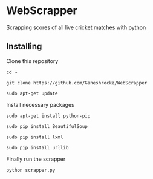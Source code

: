 # WebScrapper
Scrapping scores of all live cricket matches with python

## Installing

Clone this repository

```cd ~```

```git clone https://github.com/Ganeshrockz/WebScrapper```

```sudo apt-get update```

Install necessary packages

```sudo apt-get install python-pip```

```sudo pip install BeautifulSoup```

```sudo pip install lxml```

```sudo pip install urllib```

Finally run the scrapper

```python scrapper.py```
